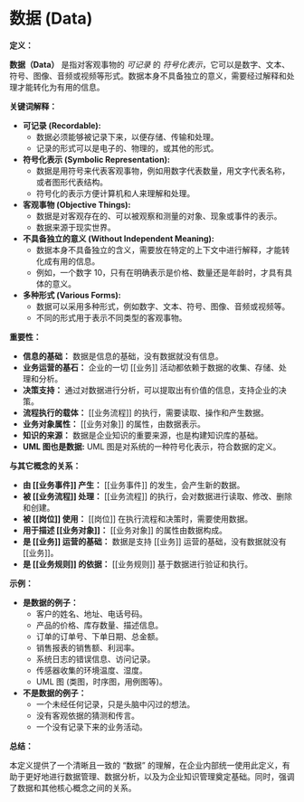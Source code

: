 # 数据 (Data)

**定义：**

**数据（Data）** 是指对客观事物的 *可记录* 的 *符号化表示*，它可以是数字、文本、符号、图像、音频或视频等形式。数据本身不具备独立的意义，需要经过解释和处理才能转化为有用的信息。

**关键词解释：**

*   **可记录 (Recordable):**
    *   数据必须能够被记录下来，以便存储、传输和处理。
    *   记录的形式可以是电子的、物理的，或其他的形式。
*   **符号化表示 (Symbolic Representation):**
    *   数据是用符号来代表客观事物，例如用数字代表数量，用文字代表名称，或者图形代表结构。
    *   符号化的表示方便计算机和人来理解和处理。
*   **客观事物 (Objective Things):**
    *   数据是对客观存在的、可以被观察和测量的对象、现象或事件的表示。
    *   数据来源于现实世界。
*   **不具备独立的意义 (Without Independent Meaning):**
    *   数据本身不具备独立的含义，需要放在特定的上下文中进行解释，才能转化成有用的信息。
    *   例如，一个数字 10，只有在明确表示是价格、数量还是年龄时，才具有具体的意义。
*   **多种形式 (Various Forms):**
    *   数据可以采用多种形式，例如数字、文本、符号、图像、音频或视频等。
    *   不同的形式用于表示不同类型的客观事物。

**重要性：**

*   **信息的基础：** 数据是信息的基础，没有数据就没有信息。
*   **业务运营的基石：** 企业的一切 [[业务]] 活动都依赖于数据的收集、存储、处理和分析。
*   **决策支持：** 通过对数据进行分析，可以提取出有价值的信息，支持企业的决策。
*   **流程执行的载体：**  [[业务流程]] 的执行，需要读取、操作和产生数据。
*  **业务对象属性：** [[业务对象]] 的属性，由数据表示。
*   **知识的来源：** 数据是企业知识的重要来源，也是构建知识库的基础。
*  **UML 图也是数据:**  UML 图是对系统的一种符号化表示，符合数据的定义。

**与其它概念的关系：**

*   **由 [[业务事件]] 产生：**  [[业务事件]] 的发生，会产生新的数据。
*   **被 [[业务流程]] 处理：**  [[业务流程]] 的执行，会对数据进行读取、修改、删除和创建。
*   **被 [[岗位]] 使用：**  [[岗位]] 在执行流程和决策时，需要使用数据。
*   **用于描述 [[业务对象]]：** [[业务对象]] 的属性由数据构成。
*   **是 [[业务]] 运营的基础：** 数据是支持 [[业务]] 运营的基础，没有数据就没有 [[业务]]。
*   **是 [[业务规则]] 的依据：** [[业务规则]] 基于数据进行验证和执行。

**示例：**

*   **是数据的例子：**
    *   客户的姓名、地址、电话号码。
    *   产品的价格、库存数量、描述信息。
    *   订单的订单号、下单日期、总金额。
    *   销售报表的销售额、利润率。
    *   系统日志的错误信息、访问记录。
    *   传感器收集的环境温度、湿度。
    *  UML 图 (类图，时序图，用例图等)。
*   **不是数据的例子：**
    *   一个未经任何记录，只是头脑中闪过的想法。
    *   没有客观依据的猜测和传言。
    *  一个没有记录下来的业务活动。

**总结：**

本定义提供了一个清晰且一致的 “数据” 的理解，在企业内部统一使用此定义，有助于更好地进行数据管理、数据分析，以及为企业知识管理奠定基础。同时，强调了数据和其他核心概念之间的关系。